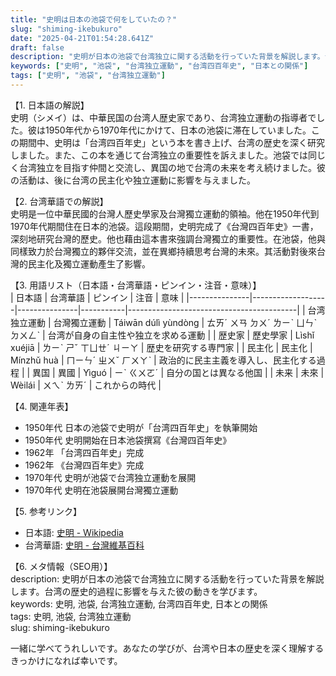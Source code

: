 ```yaml
---
title: "史明は日本の池袋で何をしていたの？"
slug: "shiming-ikebukuro"
date: "2025-04-21T01:54:28.641Z"
draft: false
description: "史明が日本の池袋で台湾独立に関する活動を行っていた背景を解説します。台湾の歴史的過程に影響を与えた彼の動きを学びます。"
keywords: ["史明", "池袋", "台湾独立運動", "台湾四百年史", "日本との関係"]
tags: ["史明", "池袋", "台湾独立運動"]
---
```


【1. 日本語の解説】  
史明（シメイ）は、中華民国の台湾人歴史家であり、台湾独立運動の指導者でした。彼は1950年代から1970年代にかけて、日本の池袋に滞在していました。この期間中、史明は「台湾四百年史」という本を書き上げ、台湾の歴史を深く研究しました。また、この本を通じて台湾独立の重要性を訴えました。池袋では同じく台湾独立を目指す仲間と交流し、異国の地で台湾の未来を考え続けました。彼の活動は、後に台湾の民主化や独立運動に影響を与えました。

【2. 台湾華語での解説】  
史明是一位中華民國的台灣人歷史學家及台灣獨立運動的領袖。他在1950年代到1970年代期間住在日本的池袋。這段期間，史明完成了《台灣四百年史》一書，深刻地研究台灣的歷史。他也藉由這本書來強調台灣獨立的重要性。在池袋，他與同樣致力於台灣獨立的夥伴交流，並在異鄉持續思考台灣的未來。其活動對後來台灣的民主化及獨立運動產生了影響。

【3. 用語リスト（日本語・台湾華語・ピンイン・注音・意味）】  
| 日本語        | 台湾華語           | ピンイン       | 注音       | 意味                                       |
|---------------|-------------------|---------------|-----------|------------------------------------------|
| 台湾独立運動  | 台灣獨立運動       | Táiwān dúlì yùndòng | ㄊㄞˊ ㄨㄢ ㄉㄨˊ ㄌㄧˋ ㄩㄣˋ ㄉㄨㄥˋ | 台湾が自身の自主性や独立を求める運動     |
| 歴史家        | 歷史學家           | Lìshǐ xuéjiā  | ㄌㄧˋ ㄕˇ ㄒㄩㄝˊ ㄐㄧㄚ  | 歴史を研究する専門家                      |
| 民主化        | 民主化             | Mínzhǔ huà    | ㄇㄧㄣˊ ㄓㄨˇ ㄏㄨㄚˋ    | 政治的に民主主義を導入し、民主化する過程 |
| 異国          | 異國               | Yìguó          | ㄧˋ ㄍㄨㄛˊ          | 自分の国とは異なる他国                      |
| 未来          | 未來               | Wèilái         | ㄨㄟˋ ㄌㄞˊ          | これからの時代                              |

【4. 関連年表】  
- 1950年代 日本の池袋で史明が「台湾四百年史」を執筆開始  
- 1950年代 史明開始在日本池袋撰寫《台灣四百年史》
- 1962年 「台湾四百年史」完成  
- 1962年 《台灣四百年史》完成
- 1970年代 史明が池袋で台湾独立運動を展開  
- 1970年代 史明在池袋展開台灣獨立運動

【5. 参考リンク】  
- 日本語: [史明 - Wikipedia](https://ja.wikipedia.org/wiki/史明)
- 台湾華語: [史明 - 台灣維基百科](https://zh.wikipedia.org/wiki/史明)

【6. メタ情報（SEO用）】  
description: 史明が日本の池袋で台湾独立に関する活動を行っていた背景を解説します。台湾の歴史的過程に影響を与えた彼の動きを学びます。  
keywords: 史明, 池袋, 台湾独立運動, 台湾四百年史, 日本との関係  
tags: 史明, 池袋, 台湾独立運動  
slug: shiming-ikebukuro

一緒に学べてうれしいです。あなたの学びが、台湾や日本の歴史を深く理解するきっかけになれば幸いです。